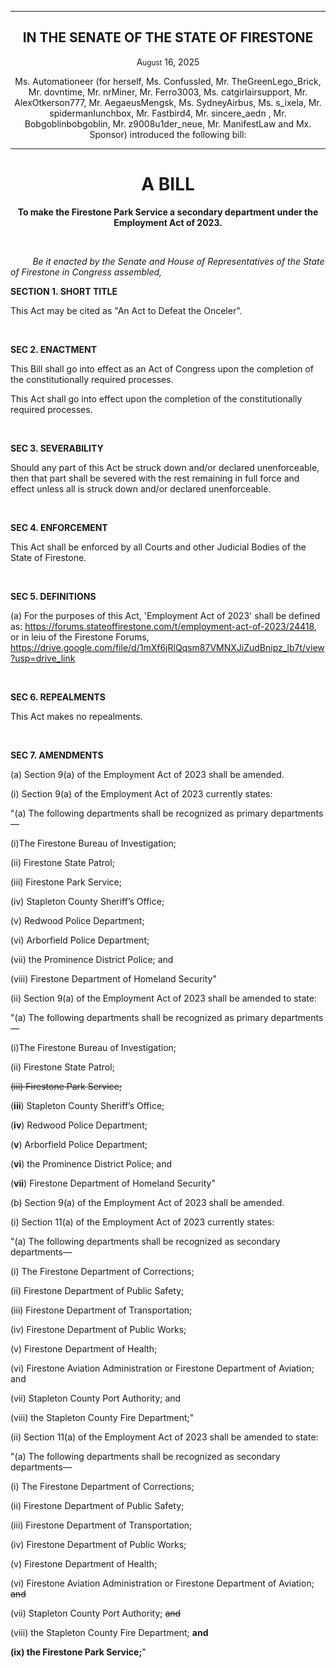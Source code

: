 <div align="center">


---


<h2>IN THE SENATE OF THE STATE OF FIRESTONE</h2>


<p>A<small>ugust</small> 16, 2025</p>


Ms. Automationeer (for herself, Ms. ConfussIed, Mr. TheGreenLego_Brick, Mr. dovntime, Mr. nrMiner, Mr. Ferro3003, Ms. catgirlairsupport, Mr. AlexOtkerson777, Mr. AegaeusMengsk, Ms. SydneyAirbus, Ms. s_ixela, Mr. spidermanIunchbox, Mr. Fastbird4, Mr. sincere_aedn
, Mr. Bobgoblinbobgoblin, Mr. z9008u1der_neue, Mr. ManifestLaw and Mx. Sponsor) introduced the following bill:


---


<h1><b>A BILL</b></h1>


**To make the Firestone Park Service a secondary department under the Employment Act of 2023.**


</div>


<br/>


&nbsp;&nbsp;&nbsp;&nbsp;&nbsp;&nbsp;&nbsp;&nbsp; *Be it enacted by the Senate and House of Representatives of the State of Firestone in Congress assembled,*


**SECTION 1. SHORT TITLE**


This Act may be cited as "An Act to Defeat the Onceler".


<br/>


**SEC 2. ENACTMENT**


This Bill shall go into effect as an Act of Congress upon the completion of the constitutionally required processes.


This Act shall go into effect upon the completion of the constitutionally required processes.


<br/>


**SEC 3. SEVERABILITY**


Should any part of this Act be struck down and/or declared unenforceable, then that part shall be severed with the rest remaining in full force and effect unless all is struck down and/or declared unenforceable.


<br/>


**SEC 4. ENFORCEMENT**


This Act shall be enforced by all Courts and other Judicial Bodies of the State of Firestone.


<br/>


**SEC 5. DEFINITIONS**


(a) For the purposes of this Act, 'Employment Act of 2023' shall be defined as: https://forums.stateoffirestone.com/t/employment-act-of-2023/24418, or in leiu of the Firestone Forums, https://drive.google.com/file/d/1mXf6jRlQqsm87VMNXJiZudBnipz_lb7t/view?usp=drive_link


<br/>


**SEC 6. REPEALMENTS**


This Act makes no repealments.


<br/>


**SEC 7. AMENDMENTS**


(a) Section 9(a) of the Employment Act of 2023 shall be amended.


(i) Section 9(a) of the Employment Act of 2023 currently states: 


"(a) The following departments shall be recognized as primary departments—
  
  (i)The Firestone Bureau of Investigation;
  
  (ii) Firestone State Patrol;
  
  (iii) Firestone Park Service;
  
  (iv) Stapleton County Sheriff’s Office;
  
  (v) Redwood Police Department;
  
  (vi) Arborfield Police Department;
  
  (vii) the Prominence District Police; and
  
  (viii) Firestone Department of Homeland Security"


(ii) Section 9(a) of the Employment Act of 2023 shall be amended to state: 

"(a) The following departments shall be recognized as primary departments—
  
  (i)The Firestone Bureau of Investigation;
  
  (ii) Firestone State Patrol;
  
  ~~(iii) Firestone Park Service;~~
  
  (**iii**) Stapleton County Sheriff’s Office;
  
  (**iv**) Redwood Police Department;
  
  (**v**) Arborfield Police Department;
  
  (**vi**) the Prominence District Police; and
  
  (**vii**) Firestone Department of Homeland Security"


(b) Section 9(a) of the Employment Act of 2023 shall be amended.


(i) Section 11(a) of the Employment Act of 2023 currently states: 


"(a) The following departments shall be recognized as secondary departments—
  
  (i) The Firestone Department of Corrections;
  
  (ii) Firestone Department of Public Safety;
  
  (iii) Firestone Department of Transportation;
  
  (iv) Firestone Department of Public Works;
  
  (v) Firestone Department of Health;
  
  (vi) Firestone Aviation Administration or Firestone Department of Aviation; and
  
  (vii) Stapleton County Port Authority; and
  
  (viii) the Stapleton County Fire Department;"


(ii) Section 11(a) of the Employment Act of 2023 shall be amended to state: 

"(a) The following departments shall be recognized as secondary departments—
  
  (i) The Firestone Department of Corrections;
  
  (ii) Firestone Department of Public Safety;
  
  (iii) Firestone Department of Transportation;
  
  (iv) Firestone Department of Public Works;
  
  (v) Firestone Department of Health;
  
  (vi) Firestone Aviation Administration or Firestone Department of Aviation; ~~and~~
  
  (vii) Stapleton County Port Authority; ~~and~~
  
  (viii) the Stapleton County Fire Department; **and**
  
  **(ix) the Firestone Park Service;**"

<br/>

